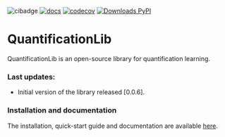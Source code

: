 ![cibadge](https://github.com/aicgijon/quantificationlib/actions/workflows/quantificationlib.yml/badge.svg)
[![docs](https://img.shields.io/badge/docs-sphinx-blue)](https://aicgijon.github.io/quantificationlib/)
[![codecov](https://codecov.io/github/AICGijon/quantificationlib/branch/main/graph/badge.svg?token=6Y3SMCVWCD)](https://app.codecov.io/github/AICGijon/quantificationlib)
[![Downloads PyPI](https://static.pepy.tech/personalized-badge/quantificationlib?period=total&units=international_system&left_color=grey&right_color=brightgreen&left_text=pypi)](https://pypi.org/project/quantificationlib/)


# QuantificationLib

QuantificationLib is an open-source library for quantification learning. 

### Last updates:

- Initial version of the library released [0.0.6].

### Installation and documentation

The installation, quick-start guide and documentation are available [here](https://aicgijon.github.io/quantificationlib/).
